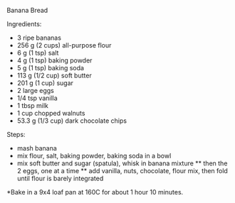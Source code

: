 Banana Bread

Ingredients:
* 3 ripe bananas
* 256 g (2 cups) all-purpose flour
* 6 g (1 tsp) salt
* 4 g (1 tsp) baking powder
* 5 g (1 tsp) baking soda
* 113 g (1/2 cup) soft butter
* 201 g (1 cup) sugar
* 2 large eggs
* 1/4 tsp vanilla
* 1 tbsp milk
* 1 cup chopped walnuts
* 53.3 g (1/3 cup) dark chocolate chips

Steps:
* mash banana
* mix flour, salt, baking powder, baking soda in a bowl
* mix soft butter and sugar (spatula), whisk in banana mixture
** then the 2 eggs, one at a time
** add vanilla, nuts, chocolate, flour mix, then fold until flour is barely integrated

*Bake in a 9x4 loaf pan at 160C for about 1 hour 10 minutes.
